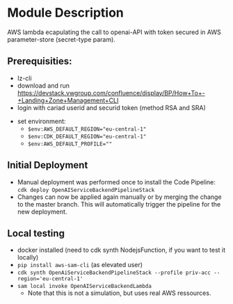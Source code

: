 # Module Description

AWS lambda ecapulating the call to openai-API with token secured in AWS parameter-store (secret-type param).


## Prerequisities: 
- lz-cli
- download and run https://devstack.vwgroup.com/confluence/display/BP/How+To+-+Landing+Zone+Management+CLI
- login with cariad userid and securid token (method RSA and SRA)
* set environment:
    * `$env:AWS_DEFAULT_REGION="eu-central-1"`
    * `$env:CDK_DEFAULT_REGION="eu-central-1"`
    * `$env:AWS_DEFAULT_PROFILE=""`


## Initial Deployment
* Manual deployment was performed once to install the Code Pipeline: `cdk deploy OpenAIServiceBackendPipelineStack`
* Changes can now be applied again manually or by merging the change to the master branch. 
  This will automatically trigger the pipeline for the new deployment.


## Local testing
- docker installed (need to cdk synth NodejsFunction, if you want to test it locally)
- `pip install aws-sam-cli` (as elevated user)
- `cdk synth OpenAiServiceBackendPipelineStack --profile priv-acc --region='eu-central-1'`
- `sam local invoke OpenAIServiceBackendLambda`
  - Note that this is not a simulation, but uses real AWS ressources.